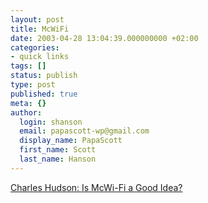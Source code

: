 ```yaml
---
layout: post
title: McWiFi
date: 2003-04-28 13:04:39.000000000 +02:00
categories:
- quick links
tags: []
status: publish
type: post
published: true
meta: {}
author:
  login: shanson
  email: papascott-wp@gmail.com
  display_name: PapaScott
  first_name: Scott
  last_name: Hanson
---
```

<p><a title="You can sip a latte but not a Big Mac" href="http://www.charleshudson.net/weblog/archives/000007.html">Charles Hudson: Is McWi-Fi a Good Idea?</a></p>
